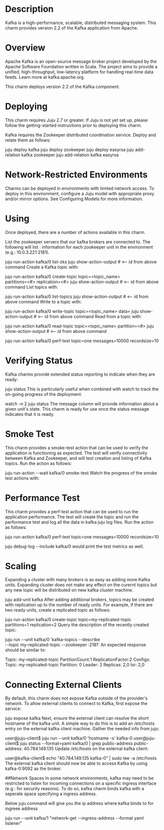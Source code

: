 # Description
Kafka is a high-performance, scalable, distributed messaging system.
This charm provides version 2.2 of the Kafka application from Apache.

# Overview
Apache Kafka is an open-source message broker project developed by the Apache
Software Foundation written in Scala. The project aims to provide a unified,
high-throughput, low-latency platform for handling real-time data feeds. Learn
more at kafka.apache.org.

This charm deploys version 2.2 of the Kafka component.

# Deploying
This charm requires Juju 2.7 or greater. If Juju is not yet set up, please
follow the getting-started instructions prior to deploying this charm.

Kafka requires the Zookeeper distributed coordination service. Deploy and
relate them as follows:

juju deploy kafka
juju deploy zookeeper
juju deploy easyrsa
juju add-relation kafka zookeeper
juju add-relation kafka easyrsa

# Network-Restricted Environments
Charms can be deployed in environments with limited network access. To deploy
in this environment, configure a Juju model with appropriate proxy and/or
mirror options. See Configuring Models for more information.

# Using
Once deployed, there are a number of actions available in this charm.

List the zookeeper servers that our kafka brokers
are connected to. The following will list <ip>:<port> information for each
zookeeper unit in the environment (e.g.: 10.0.3.221:2181).

juju run-action kafka/0 list-zks
juju show-action-output <id>  # <-- id from above command
Create a Kafka topic with:

juju run-action kafka/0 create-topic topic=<topic_name> \
 partitions=<#> replication=<#>
juju show-action-output <id>  # <-- id from above command
List topics with:

juju run-action kafka/0 list-topics
juju show-action-output <id>  # <-- id from above command
Write to a topic with:

juju run-action kafka/0 write-topic topic=<topic_name> data=<data>
juju show-action-output <id>  # <-- id from above command
Read from a topic with:

juju run-action kafka/0 read-topic topic=<topic_name> partition=<#>
juju show-action-output <id>  # <-- id from above command

juju run-action kafka/0 perf-test topic=one messages=10000 recordsize=10

# Verifying Status
Kafka charms provide extended status reporting to indicate when they
are ready:

juju status
This is particularly useful when combined with watch to track the on-going
progress of the deployment:

watch -n 2 juju status
The message column will provide information about a given unit's state.
This charm is ready for use once the status message indicates that it is
ready.

# Smoke Test
This charm provides a smoke-test action that can be used to verify the
application is functioning as expected. The test will verify connectivity
between Kafka and Zookeeper, and will test creation and listing of Kafka
topics. Run the action as follows:

juju run-action --wait kafka/0 smoke-test
Watch the progress of the smoke test actions with:

# Performance Test
This charm provides a perf-test action that can be used to run the
application performance. The test will create the topic and run the
performance test and log all the data in kafka juju log files.
Run the action as follows:

juju run-action kafka/0 perf-test topic=one messages=10000 recordsize=10

juju debug-log --include kafka/0 would print the test metrics as well.

# Scaling
Expanding a cluster with many brokers is as easy as adding more Kafka units.
Expanding cluster does not make any effect on the curernt topics but any new
topic will be distributed on new kafka cluster machine.

juju add-unit kafka
After adding additional brokers, topics may be created with
replication up to the number of ready units. For example, if there are two
ready units, create a replicated topic as follows:

juju run-action kafka/0 create-topic topic=my-replicated-topic \
    partitions=1 replication=2
Query the description of the recently created topic:

juju run --unit kafka/0 'kafka-topics --describe \
    --topic my-replicated-topic --zookeeper <zookeeperip>:2181'
An expected response should be similar to:

Topic: my-replicated-topic PartitionCount:1 ReplicationFactor:2 Configs:
Topic: my-replicated-topic Partition: 0 Leader: 2 Replicas: 2,0 Isr: 2,0

# Connecting External Clients
By default, this charm does not expose Kafka outside of the provider's network.
To allow external clients to connect to Kafka, first expose the service:

juju expose kafka
Next, ensure the external client can resolve the short hostname of the kafka
unit. A simple way to do this is to add an /etc/hosts entry on the external
kafka client machine. Gather the needed info from juju:

user@juju-client$ juju run --unit kafka/0 'hostname -s'
kafka-0
user@juju-client$ juju status --format=yaml kafka/0 | grep public-address
public-address: 40.784.149.135
Update /etc/hosts on the external kafka client:

user@kafka-client$ echo "40.784.149.135 kafka-0" | sudo tee -a /etc/hosts
The external kafka client should now be able to access Kafka by using
kafka-0:9092 as the broker.

##Network Spaces
In some network environments, kafka may need to be restricted to
listen for incoming connections on a specific ingress interface
(e.g.: for security reasons). To do so, kafka charm binds kafka with a
seperate space specifying a ingress address.

Below juju command will give you the ip address where kafka binds to for
ingreee address

juju run --unit kafka/1 "network-get --ingress-address --format yaml listener"
